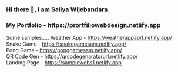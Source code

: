 ###                          													       Hi there 👋, I am Saliya Wijebandara

### My Portfolio - https://prortfiliowebdesign.netlify.app
Some samples.....
Weather App - https://weatherappapi1.netlify.app/ <br>
Snake Game - https://snakegamesam.netlify.app/  <br>
Pong Game - https://ponggamesam.netlify.app/  <br>
QR Code Gen - https://qrcodegenaratorurl.netlify.app/  <br>
Landing Page - https://samplewebs1.netlify.app  <br>
<!--
**saliya1000/saliya1000** is a ✨ _special_ ✨ repository because its `README.md` (this file) appears on your GitHub profile.

Here are some ideas to get you started:

- 🔭 I’m currently working on ...
- 🌱 I’m currently learning ...
- 👯 I’m looking to collaborate on ...
- 🤔 I’m looking for help with ...
- 💬 Ask me about ...
- 📫 How to reach me: ...
- 😄 Pronouns: ...
- ⚡ Fun fact: ...
-->

